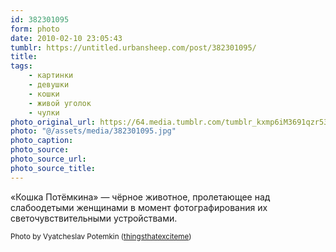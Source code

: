 ```yaml
---
id: 382301095
form: photo
date: 2010-02-10 23:05:43
tumblr: https://untitled.urbansheep.com/post/382301095/
title:
tags:
    - картинки
    - девушки
    - кошки
    - живой уголок
    - чулки
photo_original_url: https://64.media.tumblr.com/tumblr_kxmp6iM3691qzr53co1_540.jpg
photo: "@/assets/media/382301095.jpg"
photo_caption:
photo_source:
photo_source_url:
photo_source_title:
---
```


<p>«Кошка Потёмкина» — чёрное животное, пролетающее над слабоодетыми женщинами в момент фотографирования их светочувствительными устройствами.</p>

<p><small>Photo by Vyatcheslav Potemkin (<a href="http://thingsthatexciteme.tumblr.com/post/382295640/photo-by-vyatcheslav-potemkin" class="tumblr_blog">thingsthatexciteme</a>)</small></p>
